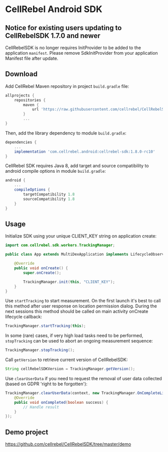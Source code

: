 # CellRebel Android SDK

## Notice for existing users updating to CellRebelSDK 1.7.0 and newer

CellRebelSDK is no longer requires InitProvider to be added to the application `manifest`. Please remove SdkInitProvider from your application Manifest file after update.

## Download

Add CellRebel Maven repository in project `build.gradle` file:

```gradle
allprojects {
    repositories {
        maven {
            url 'https://raw.githubusercontent.com/cellrebel/CellRebelSDK/1.8.0-rc/releases'
        }
        ...
}
```

Then, add the library dependency to module `build.gradle`:
```gradle
dependencies {
    ...
    implementation 'com.cellrebel.android:cellrebel-sdk:1.8.0-rc10'
}
```

CellRebel SDK requires Java 8, add target and source compatibility to android compile options in module `build.gradle`:
```gradle
android {
    ...
    compileOptions {
        targetCompatibility 1.8
        sourceCompatibility 1.8
    }
}
```

## Usage

Initialize SDK using your unique CLIENT_KEY string on application create:
```java
import com.cellrebel.sdk.workers.TrackingManager;

public class App extends MultiDexApplication implements LifecycleObserver {

	@Override
	public void onCreate() {
		super.onCreate();

		TrackingManager.init(this, "CLIENT_KEY");
	}
}
```

Use `startTracking` to start measurement. On the first launch it's best to call this method after user response on location permission dialog. During the next sessions this method should be called on main activity onCreate lifecycle callback:
```java
TrackingManager.startTracking(this);
```
In some (rare) cases, if very high load tasks need to be performed, `stopTracking` can be used to abort an ongoing measurement sequence:
```java
TrackingManager.stopTracking();
```

Call `getVersion` to retrieve current version of CellRebelSDK:
```java
String cellRebelSDKVersion = TrackingManager.getVersion();
```

Use `clearUserData` if you need to request the removal of user data collected (based on GDPR 'right to be forgotten'):
```java
TrackingManager.clearUserData(context, new TrackingManager.OnCompleteListener() {
    @Override
    public void onCompleted(boolean success) {
        // Handle result
    }
});
```

## Demo project
https://github.com/cellrebel/CellRebelSDK/tree/master/demo
